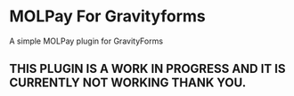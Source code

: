 # MOLPay For Gravityforms

A simple MOLPay plugin for GravityForms

## THIS PLUGIN IS A WORK IN PROGRESS AND IT IS CURRENTLY NOT WORKING THANK YOU.

